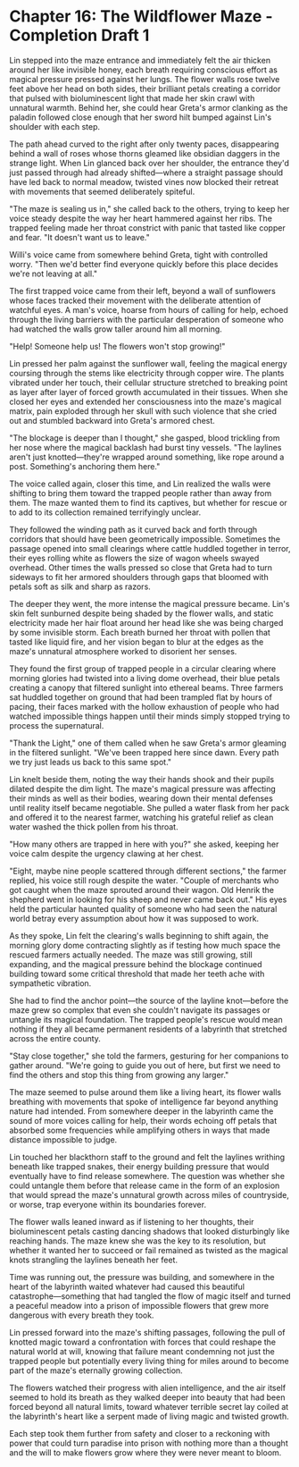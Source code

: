 # Chapter 16: The Wildflower Maze - Completion Draft 1

Lin stepped into the maze entrance and immediately felt the air thicken around her like invisible honey, each breath requiring conscious effort as magical pressure pressed against her lungs. The flower walls rose twelve feet above her head on both sides, their brilliant petals creating a corridor that pulsed with bioluminescent light that made her skin crawl with unnatural warmth. Behind her, she could hear Greta's armor clanking as the paladin followed close enough that her sword hilt bumped against Lin's shoulder with each step.

The path ahead curved to the right after only twenty paces, disappearing behind a wall of roses whose thorns gleamed like obsidian daggers in the strange light. When Lin glanced back over her shoulder, the entrance they'd just passed through had already shifted—where a straight passage should have led back to normal meadow, twisted vines now blocked their retreat with movements that seemed deliberately spiteful.

"The maze is sealing us in," she called back to the others, trying to keep her voice steady despite the way her heart hammered against her ribs. The trapped feeling made her throat constrict with panic that tasted like copper and fear. "It doesn't want us to leave."

Willi's voice came from somewhere behind Greta, tight with controlled worry. "Then we'd better find everyone quickly before this place decides we're not leaving at all."

The first trapped voice came from their left, beyond a wall of sunflowers whose faces tracked their movement with the deliberate attention of watchful eyes. A man's voice, hoarse from hours of calling for help, echoed through the living barriers with the particular desperation of someone who had watched the walls grow taller around him all morning.

"Help! Someone help us! The flowers won't stop growing!"

Lin pressed her palm against the sunflower wall, feeling the magical energy coursing through the stems like electricity through copper wire. The plants vibrated under her touch, their cellular structure stretched to breaking point as layer after layer of forced growth accumulated in their tissues. When she closed her eyes and extended her consciousness into the maze's magical matrix, pain exploded through her skull with such violence that she cried out and stumbled backward into Greta's armored chest.

"The blockage is deeper than I thought," she gasped, blood trickling from her nose where the magical backlash had burst tiny vessels. "The laylines aren't just knotted—they're wrapped around something, like rope around a post. Something's anchoring them here."

The voice called again, closer this time, and Lin realized the walls were shifting to bring them toward the trapped people rather than away from them. The maze wanted them to find its captives, but whether for rescue or to add to its collection remained terrifyingly unclear.

They followed the winding path as it curved back and forth through corridors that should have been geometrically impossible. Sometimes the passage opened into small clearings where cattle huddled together in terror, their eyes rolling white as flowers the size of wagon wheels swayed overhead. Other times the walls pressed so close that Greta had to turn sideways to fit her armored shoulders through gaps that bloomed with petals soft as silk and sharp as razors.

The deeper they went, the more intense the magical pressure became. Lin's skin felt sunburned despite being shaded by the flower walls, and static electricity made her hair float around her head like she was being charged by some invisible storm. Each breath burned her throat with pollen that tasted like liquid fire, and her vision began to blur at the edges as the maze's unnatural atmosphere worked to disorient her senses.

They found the first group of trapped people in a circular clearing where morning glories had twisted into a living dome overhead, their blue petals creating a canopy that filtered sunlight into ethereal beams. Three farmers sat huddled together on ground that had been trampled flat by hours of pacing, their faces marked with the hollow exhaustion of people who had watched impossible things happen until their minds simply stopped trying to process the supernatural.

"Thank the Light," one of them called when he saw Greta's armor gleaming in the filtered sunlight. "We've been trapped here since dawn. Every path we try just leads us back to this same spot."

Lin knelt beside them, noting the way their hands shook and their pupils dilated despite the dim light. The maze's magical pressure was affecting their minds as well as their bodies, wearing down their mental defenses until reality itself became negotiable. She pulled a water flask from her pack and offered it to the nearest farmer, watching his grateful relief as clean water washed the thick pollen from his throat.

"How many others are trapped in here with you?" she asked, keeping her voice calm despite the urgency clawing at her chest.

"Eight, maybe nine people scattered through different sections," the farmer replied, his voice still rough despite the water. "Couple of merchants who got caught when the maze sprouted around their wagon. Old Henrik the shepherd went in looking for his sheep and never came back out." His eyes held the particular haunted quality of someone who had seen the natural world betray every assumption about how it was supposed to work.

As they spoke, Lin felt the clearing's walls beginning to shift again, the morning glory dome contracting slightly as if testing how much space the rescued farmers actually needed. The maze was still growing, still expanding, and the magical pressure behind the blockage continued building toward some critical threshold that made her teeth ache with sympathetic vibration.

She had to find the anchor point—the source of the layline knot—before the maze grew so complex that even she couldn't navigate its passages or untangle its magical foundation. The trapped people's rescue would mean nothing if they all became permanent residents of a labyrinth that stretched across the entire county.

"Stay close together," she told the farmers, gesturing for her companions to gather around. "We're going to guide you out of here, but first we need to find the others and stop this thing from growing any larger."

The maze seemed to pulse around them like a living heart, its flower walls breathing with movements that spoke of intelligence far beyond anything nature had intended. From somewhere deeper in the labyrinth came the sound of more voices calling for help, their words echoing off petals that absorbed some frequencies while amplifying others in ways that made distance impossible to judge.

Lin touched her blackthorn staff to the ground and felt the laylines writhing beneath like trapped snakes, their energy building pressure that would eventually have to find release somewhere. The question was whether she could untangle them before that release came in the form of an explosion that would spread the maze's unnatural growth across miles of countryside, or worse, trap everyone within its boundaries forever.

The flower walls leaned inward as if listening to her thoughts, their bioluminescent petals casting dancing shadows that looked disturbingly like reaching hands. The maze knew she was the key to its resolution, but whether it wanted her to succeed or fail remained as twisted as the magical knots strangling the laylines beneath her feet.

Time was running out, the pressure was building, and somewhere in the heart of the labyrinth waited whatever had caused this beautiful catastrophe—something that had tangled the flow of magic itself and turned a peaceful meadow into a prison of impossible flowers that grew more dangerous with every breath they took.

Lin pressed forward into the maze's shifting passages, following the pull of knotted magic toward a confrontation with forces that could reshape the natural world at will, knowing that failure meant condemning not just the trapped people but potentially every living thing for miles around to become part of the maze's eternally growing collection.

The flowers watched their progress with alien intelligence, and the air itself seemed to hold its breath as they walked deeper into beauty that had been forced beyond all natural limits, toward whatever terrible secret lay coiled at the labyrinth's heart like a serpent made of living magic and twisted growth.

Each step took them further from safety and closer to a reckoning with power that could turn paradise into prison with nothing more than a thought and the will to make flowers grow where they were never meant to bloom.
